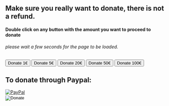 

## Make sure you really want to donate, there is not a refund.

#### Double click on any button with the amount you want to proceed to donate

###### please wait a few seconds for the page to be loaded.

<input type="button" onclick="location.href='https://buy.stripe.com/8wMg0kfQbfdr22I001';" value="Donate 1€">

<input type="button" onclick="location.href='https://buy.stripe.com/bIY6pK5bx8P3dLqbIK';" value="Donate 5€">

<input type="button" onclick="location.href='https://buy.stripe.com/8wM29u33pfdr0YEeUX';" value="Donate 20€">

<input type="button" onclick="location.href='https://buy.stripe.com/dR6bK48nJ6GVaze3cg';" value="Donate 50€">

<input type="button" onclick="location.href='https://buy.stripe.com/bIY5lG9rN9T78r6dQW';" value="Donate 100€">

## To donate through Paypal: 

<div class="paypalbutton">
    <a href="https://paypal.com/paypalme/axelcurros">
        <img border="0" alt="PayPal" src="https://upload.wikimedia.org/wikipedia/commons/b/b5/PayPal.svg">
    </a>
    <form action="https://www.paypal.com/donate" method="post" target="_top">
 <!-- Identify your business so that you can collect the payments. -->
 <input type="hidden" name="business" value="axelfernandezcurros@gmail.com">
 <!-- Specify details about the contribution -->
 <input type="hidden" name="no_recurring" value="0">
 <input type="hidden" name="item_name" value="Afaces music">
 <input type="hidden" name="item_number" value="Make a donation">
 <input type="hidden" name="currency_code" value="EUR">
 <!-- Display the payment button. -->
 <input type="image" name="submit" src="https://www.paypalobjects.com/en_US/i/btn/btn_donate_LG.gif" alt="Donate">
 <img alt="" width="1" height="1" src="https://www.paypalobjects.com/en_US/i/scr/pixel.gif" >
</form>
</div>